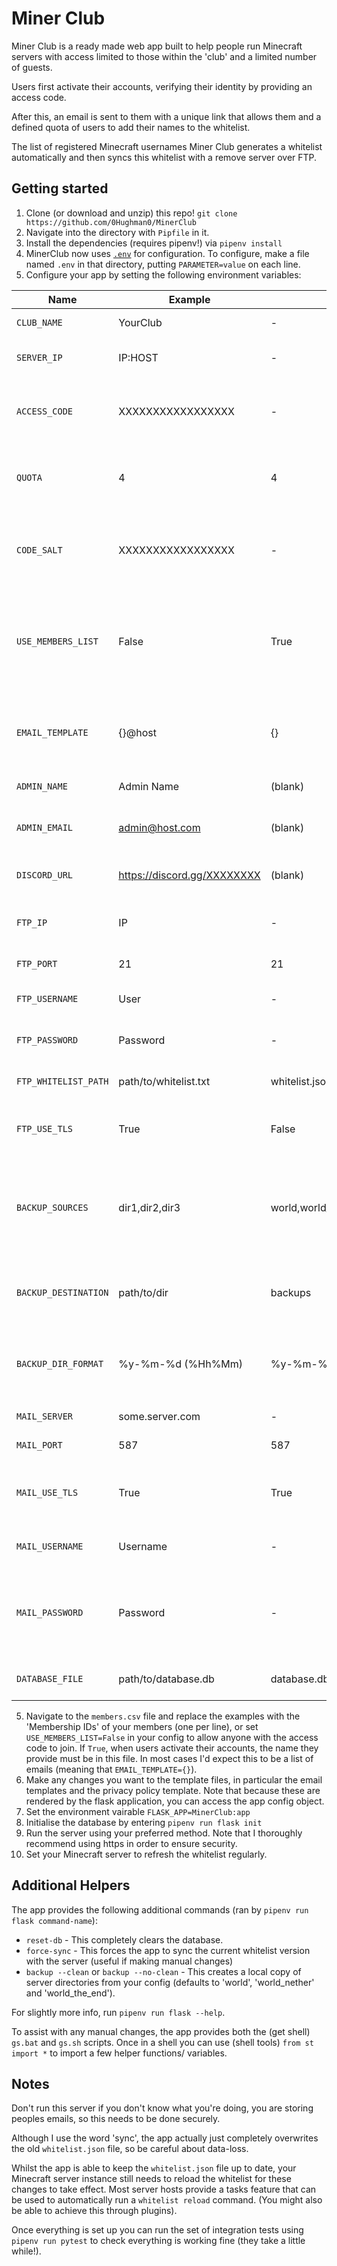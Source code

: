 # Miner Club

Miner Club is a ready made web app built to help people run Minecraft servers with access limited to those within the 'club'
and a limited number of guests.

Users first activate their accounts, verifying their identity by providing an access code.

After this, an email is sent to them with a unique link that allows them and a defined quota of users to add their names to the whitelist.

The list of registered Minecraft usernames Miner Club generates a whitelist automatically and then syncs this
whitelist with a remove server over FTP.

## Getting started

1. Clone (or download and unzip) this repo! `git clone https://github.com/0Hughman0/MinerClub`
2. Navigate into the directory with `Pipfile` in it.
3. Install the dependencies (requires pipenv!) via `pipenv install`
4. MinerClub now uses [`.env`](https://github.com/theskumar/python-dotenv) for configuration. To configure, make a file named `.env` in that directory, putting `PARAMETER=value` on each line.
4. Configure your app by setting the following environment variables:

| Name                 | Example                     | Default                          |  Description                                                                                                                |
|----------------------|-----------------------------|----------------------------------|-----------------------------------------------------------------------------------------------------------------------------|
|      `CLUB_NAME`     |           YourClub          |                 -                | Name of your club.                                                                                                          |
|      `SERVER_IP`     |           IP:HOST           |                 -                | The IP address of your Minecraft server                                                                                     |
|     `ACCESS_CODE`    |      XXXXXXXXXXXXXXXXX      |                 -                | Code required for users to enter to prove membership of club.                                                               |
|        `QUOTA`       |              4              |                 4                |  The number of whitelist entries each member is allowed (including the member)                                              |
|      `CODE_SALT`     |      XXXXXXXXXXXXXXXXX      |                 -                | Salt applied to member names to generate register urls. Set to something unpredictable.                                     |
|  `USE_MEMBERS_LIST`  |            False            |               True               | Check `members.csv` for Membership ID to check for membership, or `False` to allow anyone with access code.                 |
|   `EMAIL_TEMPLATE`   |           {}@host           |                 {}               | Template to generate email address from members list. (fills {} with member id)                                             |
|     `ADMIN_NAME`     |          Admin Name         |              (blank)             | Name of administrator.                                                                                                      |
|     `ADMIN_EMAIL`    |        admin@host.com       |              (blank)             | Contact details of whoever maintains the website/ server.                                                                   |
|     `DISCORD_URL`    | https://discord.gg/XXXXXXXX |              (blank)             | Link sent to users for them to join Discord server.                                                                         |
|       `FTP_IP`       |              IP             |                 -                | The IP address of the FTP server (probably the same as server!)                                                             |
|      `FTP_PORT`      |              21             |                21                | FTP port to connect to.                                                                                                     |
|    `FTP_USERNAME`    |             User            |                 -                | Username to authenticate FTP with.                                                                                          |
|    `FTP_PASSWORD`    |           Password          |                 -                | Password to authenticate FTP with.                                                                                          |
| `FTP_WHITELIST_PATH` |    path/to/whitelist.txt    |          whitelist.json          | Path from FTP top directory to the whitelist file.                                                                          |
|     `FTP_USE_TLS`    |             True            |               False              |  Use TLS encrypted FTP - supported in some cases.                                                                           |
|   `BACKUP_SOURCES`   |        dir1,dir2,dir3       | world,world_the_end,world_nether |  Comma separated list of paths to directories to backup using the backup command. (Paths relative to the top-level FTP dir) |
| `BACKUP_DESTINATION` |         path/to/dir         |              backups             |  Path to directory to store backups in. This can be relative to cwd or an absolute path.                                    |
|  `BACKUP_DIR_FORMAT` |      %y-%m-%d (%Hh%Mm)      |         %y-%m-%d (%Hh%Mm)        | Format string filled using `datetime.strftime` to timestamp directories for a given backup.                                 |
|     `MAIL_SERVER`    |       some.server.com       |                 -                | Address of mail server.                                                                                                     |
|      `MAIL_PORT`     |             587             |                587               | Port to connect to on mail server.                                                                                          |
|    `MAIL_USE_TLS`    |             True            |               True               | Use TLS encryption for mail sending (depends on mail server config).                                                        |
|    `MAIL_USERNAME`   |           Username          |                 -                | Username to connect to mail server with.                                                                                    |
|    `MAIL_PASSWORD`   |           Password          |                 -                | Password to connect to mail server with. (If using Gmail I recommend setting up an app password).                           |
|    `DATABASE_FILE`   |     path/to/database.db     |            database.db           | Path to database file... not sure why you'd change this!                                                                    |

5. Navigate to the `members.csv` file and replace the examples with the 'Membership IDs' of your members
(one per line), or set `USE_MEMBERS_LIST=False` in your config to allow anyone with the access code to join. If `True`,
when users activate their accounts, the name they provide must be in this file. In most cases I'd expect this to be a
list of emails (meaning that `EMAIL_TEMPLATE={}`).
6. Make any changes you want to the template files, in particular the email templates and the privacy policy template.
Note that because these are rendered by the flask application, you can access the app config object.
7. Set the environment vairable `FLASK_APP=MinerClub:app`
8. Initialise the database by entering `pipenv run flask init`
8. Run the server using your preferred method. Note that I thoroughly recommend using https in order to ensure security.
9. Set your Minecraft server to refresh the whitelist regularly.

## Additional Helpers

The app provides the following additional commands (ran by `pipenv run flask command-name`):

* `reset-db` - This completely clears the database.
* `force-sync` - This forces the app to sync the current whitelist version with the server (useful if making manual changes)
* `backup --clean` or `backup --no-clean` - This creates a local copy of server directories from your config (defaults to
'world', 'world_nether' and 'world_the_end').

For slightly more info, run `pipenv run flask --help`.

To assist with any manual changes, the app provides both the (get shell) `gs.bat` and `gs.sh` scripts. Once in a shell
you can use (shell tools) `from st import *` to import a few helper functions/ variables.

## Notes

Don't run this server if you don't know what you're doing, you are storing peoples emails, so this needs to be done
securely.

Although I use the word 'sync', the app actually just completely overwrites the old `whitelist.json` file, so be careful
about data-loss.

Whilst the app is able to keep the `whitelist.json` file up to date, your Minecraft server instance still needs to
reload the whitelist for these changes to take effect. Most server hosts provide a tasks feature that can be used to
automatically run a `whitelist reload` command. (You might also be able to achieve this through plugins).

Once everything is set up you can run the set of integration tests using `pipenv run pytest` to check everything is
working fine (they take a little while!).

